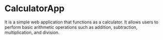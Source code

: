 # CalculatorApp
It is a simple web application that functions as a calculator. It allows users to perform basic arithmetic operations such as addition, subtraction, multiplication, and division. 
